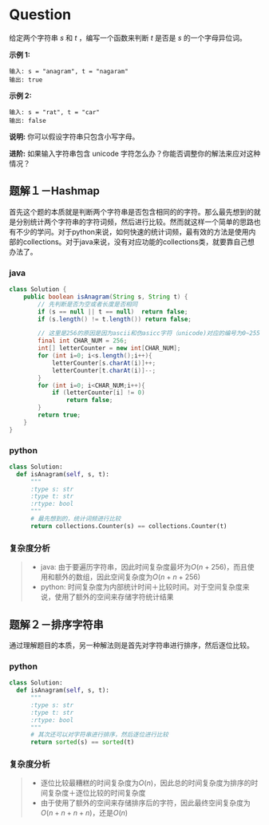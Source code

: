 # Question

给定两个字符串 *s* 和 *t* ，编写一个函数来判断 *t* 是否是 *s* 的一个字母异位词。

**示例 1:**

```
输入: s = "anagram", t = "nagaram"
输出: true

```

**示例 2:**

```
输入: s = "rat", t = "car"
输出: false
```

**说明:**
你可以假设字符串只包含小写字母。

**进阶:**
如果输入字符串包含 unicode 字符怎么办？你能否调整你的解法来应对这种情况？

## 题解１－Hashmap

首先这个题的本质就是判断两个字符串是否包含相同的的字符。那么最先想到的就是分别统计两个字符串的字符词频，然后进行比较。然而就这样一个简单的思路也有不少的学问。对于python来说，如何快速的统计词频，最有效的方法是使用内部的collections。对于java来说，没有对应功能的collections类，就要靠自己想办法了。

### java

```java
class Solution {
    public boolean isAnagram(String s, String t) {
        // 先判断是否为空或者长度是否相同
        if (s == null || t == null)  return false;
        if (s.length() != t.length()) return false;

        // 这里是256的原因是因为ascii和伪asicc字符（unicode)对应的编号为0~255
        final int CHAR_NUM = 256;
        int[] letterCounter = new int[CHAR_NUM];
        for (int i=0; i<s.length();i++){
            letterCounter[s.charAt(i)]++;
            letterCounter[t.charAt(i)]--;
        }
        for (int i=0; i<CHAR_NUM;i++){
            if (letterCounter[i] != 0)
                return false;
        }
        return true;
    }
}
```
### python

```python
class Solution:
  def isAnagram(self, s, t):
      """
      :type s: str
      :type t: str
      :rtype: bool
      """
      # 最先想到的，统计词频进行比较
      return collections.Counter(s) == collections.Counter(t)
```
### 复杂度分析

> - java: 由于要遍历字符串，因此时间复杂度最坏为$O(n+256)$，而且使用和额外的数组，因此空间复杂度为$O(n+n+256)$
> - python: 时间复杂度为内部统计时间＋比较时间。对于空间复杂度来说，使用了额外的空间来存储字符统计结果

## 题解２－排序字符串

通过理解题目的本质，另一种解法则是首先对字符串进行排序，然后逐位比较。

### python

```python
class Solution:
  def isAnagram(self, s, t):
      """
      :type s: str
      :type t: str
      :rtype: bool
      """
      # 其次还可以对字符串进行排序，然后逐位进行比较
      return sorted(s) == sorted(t)
```
### 复杂度分析

> - 逐位比较最糟糕的时间复杂度为$O(n)$，因此总的时间复杂度为排序的时间复杂度＋逐位比较的时间复杂度
> - 由于使用了额外的空间来存储排序后的字符，因此最终空间复杂度为$O(n + n + n + n)$，还是$O(n)$